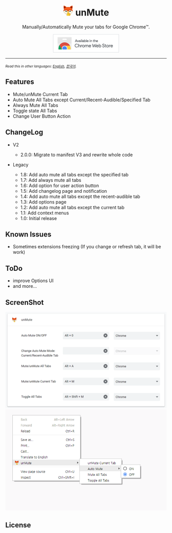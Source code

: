 <h1 align="center"><img src="./image/icons/prod/icon32.png" alt="icon"> unMute</h1></p>

<p align="center">
Manually/Automatically Mute your tabs for Google Chrome™.
</p>
<p align="center">
<a href="https://chrome.google.com/webstore/detail/unmute/lfedioibcednammacdoioeonimdbpige"><img src="./image/chrome-web-store.png" alt="Chrome Web Store"></a>
</p><hr>

<span style="font-size:0.75em">_Read this in other languages: [English](README.md), [한국어](README.ko.md)._</span>

## Features

- Mute/unMute Current Tab
- Auto Mute All Tabs except Current/Recent-Audible/Specified Tab
- Always Mute All Tabs
- Toggle state All Tabs
- Change User Button Action

## ChangeLog

- V2

  - 2.0.0: Migrate to manifest V3 and rewrite whole code

- Legacy

  - 1.8: Add auto mute all tabs except the specified tab
  - 1.7: Add always mute all tabs
  - 1.6: Add option for user action button
  - 1.5: Add changelog page and notification
  - 1.4: Add auto mute all tabs except the recent-audible tab
  - 1.3: Add options page
  - 1.2: Add auto mute all tabs except the current tab
  - 1.1: Add context menus
  - 1.0: Initial release

## Known Issues

- Sometimes extensions freezing (If you change or refresh tab, it will be work)

## ToDo

- improve Options UI
- and more...

## ScreenShot

![](image/screenshot/screenshot_shortcut.png)
![](image/screenshot/screenshot_context_menus.png)

## License

```

```
